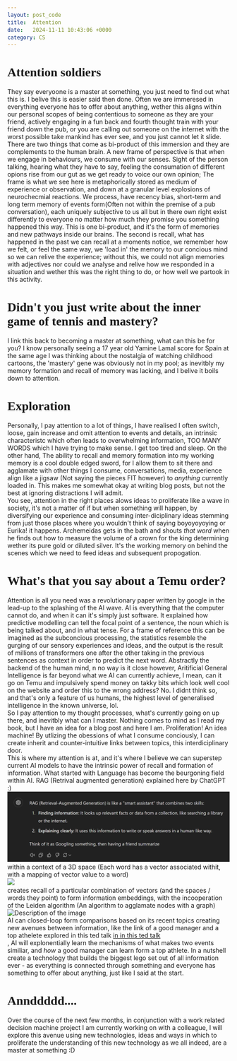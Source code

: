 ```yaml
---
layout: post_code
title:  Attention
date:   2024-11-11 10:43:06 +0000
category: CS
---
```

<h1 style="font-family: 'Share Tech Mono'">Attention soldiers</h1>
They say everyoone is a master at something, you just need to find out what this is. I belive this is easier said then done. Often we are immeresed in everything everyone has to offer about anything, wether this aligns within our personal scopes of being contentious to someone as they are your friend, actively engaging in a fun back and fourth thought train with your friend down the pub, or you are calling out someone on the internet with the worst possible take mankind has ever see, and you just cannot let it slide. 
<br>
There are two things that come as bi-product of this immersion and they are complements to the human brain. A new frame of perspective is that when we engage in behaviours, we consume with our senses. Sight of the person talking, hearing what they have to say, feeling the consumation of different opions rise from our gut as we get ready to voice our own opinion; The frame is what we see here is metaphorically stored as medium of experience or observation, and down at a granular level explosions of neurochecmial reactions. We process, have recency bias, short-term and long term memory of events form(Often not within the premise of a pub conversation), each uniquely subjective to us all but in there own right exist differently to everyone no matter how much they promise you something happened this way. This is one bi-product, and it's the form of memories and new pathways inside our brains. The second is recall, what has happened in the past we can recall at a moments notice, we remember how we felt, or feel the same way, we 'load in' the memory to our concious mind so we can relive the experience; without this, we could not align memories with adjectives nor could we analyse and relive how we responded in a situation and wether this was the right thing to do, or how well we partook in this activity. 
<br>
<h1 style="font-family: 'Share Tech Mono'">Didn't you just write about the inner game of tennis and mastery?</h1>
I link this back to becoming a master at something, what can this be for you? I know personally seeing a 17 year old Yamine Lamal score for Spain at the same age I was thinking about the nostalgia of watching childhood cartoons, the 'mastery' gene was obviously not in my pool; as inevitbly my memory formation and recall of memory was lacking, and I belive it boils down to attention. 
<br>
<h1 style="font-family: 'Share Tech Mono'">Exploration</h1>
Personally, I pay attention to a lot of things, I have realised I often switch, loose, gain increase and omit attention to events and details, an intrinsic characteristc which often leads to overwhelming information, TOO MANY WORDS which I have trying to make sense. I get too tired and sleep. On the other hand, The ability to recall and memory formation into my working memory is a cool double edged sword, for I allow them to sit there and agglamate with other things I consume, conversations, media, experience align like a jigsaw (Not saying the pieces FIT however) to <i>anything</i> currently loaded in. This makes me somewhat okay at writing blog posts, but not the best at ignoring distractions I will admit.
<br>
You see, attention in the right places alows ideas to proliferate like a wave in society, it's not a matter of if but when something will happen, by diversifying our experience and consuming inter-diciplinary ideas stemming from just those places where you wouldn't think of saying boyoyoyoying or Eurika! it happens. Archemeidas gets in the bath and shouts <i>that word</i> when he finds out how to measure the volume of a crown for the king determining wether its pure gold or diluted silver. It's the working memory on behind the scenes which we need to feed ideas and subsequent propogation. 
<h1 style="font-family: 'Share Tech Mono'">What's that you say about a Temu order?</h1>
Attention is all you need was a revolutionary paper written by google in the lead-up to the splashing of the AI wave. AI is everything that the computer cannot do, and when it can it's simply just software. It explained how predictive modelling can tell the focal point of a sentence, the noun which is being talked about, and in what tense. For a frame of reference this can be imagined as the subconcious processing, the statistics resemble the gurging of our sensory experiences and ideas, and the output is the result of millions of transformers one after the other taking in the previous sentences as context in order to predict the next word. Abstractly the backend of the human mind, n no way is it close however, Aritificial General Intelligence is far beyond what we AI can currently achieve, I mean, can it go on Temu and impulsively spend money on takky bits which look well cool on the website and order this to the wrong address? No. I didnt think so, and that's only a feature of us humans, the highest level of generalised intelligence in the known universe, lol.
<br>
So I pay attention to my thought processes, what's currently going on up there, and inevitbly what can I master. Nothing comes to mind as I read my book, but I have an idea for a blog post and here I am. Proliferation! An idea machine! By utlizing the obessions of what I consume conciously, I can create inherit and counter-intuitive links between topics, this interdiciplinary door. 
<br>
This is where my attention is at, and it's where I believe we can superstep current AI models to have the intrinsic power of recall and formation of information. What started with Language has become the beurgoning field within AI. RAG (Retrival augmented generation) explained here by ChatGPT :)
<img src="../../rootMedia/GPT.png" alt="GPT not loaded">
 within a context of a 3D space (Each word has a vector associated withit, with a mapping of vector value to a word)
 <br>
 <img src="https://external-content.duckduckgo.com/iu/?u=https%3A%2F%2Ftse3.mm.bing.net%2Fth%3Fid%3DOIP.720YdB83sz5ObihUXp1fdQHaH-%26pid%3DApi&f=1&ipt=5458c9a3b6a0b15d2e3a8cba79055174d9c9418b486d52120315016600a6967a&ipo=images">
 <br>
 creates recall of a particular combination of vectors (and the spaces / words they point) to form information embeddings, with the incooperation of the Leiden algorithm (An algorithm to agglamate nodes with a graph)<br >
<img src="https://cb11711211.github.io/2022/09/13/louvain-and-leiden-algorithm/pasted-4.png" alt="Description of the image"><br>
AI can closed-loop form comparisons based on its recent topics creating new avenues between information, like the link of a good manager and a top athelete explored in this ted talk 
<a class="no-padding-paragraph headertut" href="https://www.ted.com/talks/antje_heimsoeth_what_managers_can_learn_from_top_athletes?subtitle=en">in in this ted talk</a><br>, AI will explonentially learn the mechanisms of what makes two events similiar, and <i>how</i> a good manager can learn form a top athlete. In a nutshell create a technology that builds the biggest lego set out of all information ever - as everything is connected through something and everyone has something to offer about anything, just like I said at the start.  
<h1 style="font-family: 'Share Tech Mono'">Annddddd....</h1>
Over the course of the next few months, in conjunction with a work related decision machine project I am currently working on with a colleague, I will explore this avenue using new technologies, ideas and ways in which to proliferate the understanding of this new technology as we all indeed, are a master at something :D





